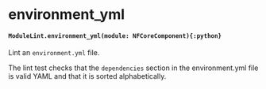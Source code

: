 # environment\_yml

#### `ModuleLint.environment_yml(module: NFCoreComponent){:python}`

Lint an `environment.yml` file.

The lint test checks that the `dependencies` section
in the environment.yml file is valid YAML and that it
is sorted alphabetically.
